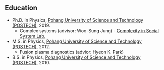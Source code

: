 Education
------
* Ph.D. in Physics, [Pohang University of Science and Technology (POSTECH)](http://www.postech.ac.kr/eng/), 2019.
  * Complex systems (advisor: Woo-Sung Jung) - [Complexity in Social System Lab.](http://complex.postech.ac.kr)
* M.S. in Physics, [Pohang University of Science and Technology (POSTECH)](http://www.postech.ac.kr/eng/), 2012.
  * Fusion plasma diagnostics (advior: Hyeon K. Park)
* B.S. in Physics, [Pohang University of Science and Technology (POSTECH)](http://www.postech.ac.kr/eng/), 2010.
